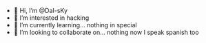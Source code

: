 - 👋 Hi, I’m @DaI-sKy
- 👀 I’m interested in hacking
- 🌱 I’m currently learning... nothing in special
- 💞️ I’m looking to collaborate on... nothing now
I speak spanish too

